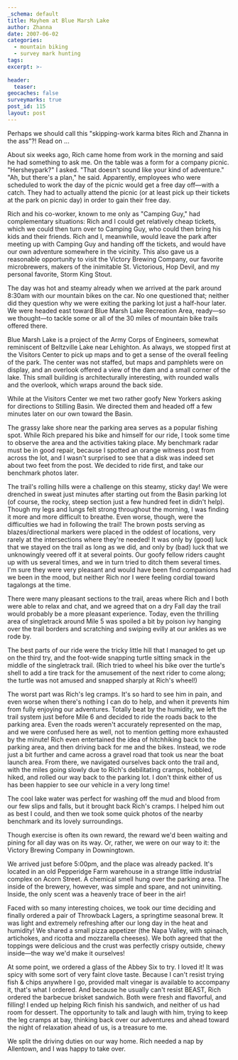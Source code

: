 ```yaml
---
_schema: default
title: Mayhem at Blue Marsh Lake
author: Zhanna
date: 2007-06-02
categories:
  - mountain biking
  - survey mark hunting
tags:
excerpt: >- 
  
header:
  teaser:
geocaches: false
surveymarks: true
post_id: 115
layout: post                       
---
```


Perhaps we should call this "skipping-work karma bites Rich and Zhanna in the ass"?!  Read on ...

About six weeks ago, Rich came home from work in the morning and said he had something to ask me.  On the table was a form for a company picnic.  "Hersheypark?"  I asked.  "That doesn't sound like your kind of adventure."  "Ah, but there's a plan," he said.  Apparently, employees who were scheduled to work the day of the picnic would get a free day off—with a catch.  They had to actually attend the picnic (or at least pick up their tickets at the park on picnic day) in order to gain their free day.

Rich and his co-worker, known to me only as "Camping Guy," had complementary situations: Rich and I could get relatively cheap tickets, which we could then turn over to Camping Guy, who could then bring his kids and their friends.  Rich and I, meanwhile, would leave the park after meeting up with Camping Guy and handing off the tickets, and would have our own adventure somewhere in the vicinity.  This also gave us a reasonable opportunity to visit the Victory Brewing Company, our favorite microbrewers, makers of the inimitable St. Victorious, Hop Devil, and my personal favorite, Storm King Stout.

The day was hot and steamy already when we arrived at the park around 8:30am with our mountain bikes on the car.  No one questioned that; neither did they question why we were exiting the parking lot just a half-hour later.  We were headed east toward Blue Marsh Lake Recreation Area, ready—so we thought—to tackle some or all of the 30 miles of mountain bike trails offered there.

Blue Marsh Lake is a project of the Army Corps of Engineers, somewhat reminiscent of Beltzville Lake near Lehighton.  As always, we stopped first at the Visitors Center to pick up maps and to get a sense of the overall feeling of the park.  The center was not staffed, but maps and pamphlets were on display, and an overlook offered a view of the dam and a small corner of the lake.   This small building is architecturally interesting, with rounded walls and the overlook, which wraps around the back side.  

While at the Visitors Center we met two rather goofy New Yorkers asking for directions to Stilling Basin.  We directed them and headed off a few minutes later on our own toward the Basin.  

The grassy lake shore near the parking area serves as a popular fishing spot.  While Rich prepared his bike and himself for our ride, I took some time to observe the area and the activities taking place. My benchmark radar must be in good repair, because I spotted an orange witness post from across the lot, and I wasn't surprised to see that a disk was indeed set about two feet from the post.  We decided to ride first, and take our benchmark photos later.

The trail's rolling hills were a challenge on this steamy, sticky day!  We were drenched in sweat just minutes after starting out from the Basin parking lot (of course, the rocky, steep section just a few hundred feet in didn't help).  Though my legs and lungs felt strong throughout the morning, I was finding it more and more difficult to breathe.  Even worse, though, were the difficulties we had in following the trail!  The brown posts serving as blazes/directional markers were placed in the oddest of locations, very rarely at the intersections where they're needed!  It was only by (good) luck that we stayed on the trail as long as we did, and only by (bad) luck that we unknowingly veered off it at several points.  Our goofy fellow riders caught up with us several times, and we in turn tried to ditch them several times.  I'm sure they were very pleasant and would have been find companions had we been in the mood, but neither Rich nor I were feeling cordial toward tagalongs at the time.

There were many pleasant sections to the trail, areas where Rich and I both were able to relax and chat, and we agreed that on a dry Fall day the trail would probably be a more pleasant experience.  Today, even the thrilling area of singletrack around Mile 5 was spoiled a bit by poison ivy hanging over the trail borders and scratching and swiping evilly at our ankles as we rode by.  

The best parts of our ride were the tricky little hill that I managed to get up on the third try, and the foot-wide snapping turtle sitting smack in the middle of the singletrack trail.  (Rich tried to wheel his bike over the turtle's shell to add a tire track for the amusement of the next rider to come along; the turtle was not amused and snapped sharply at Rich's wheel!)

The worst part was Rich's leg cramps.  It's so hard to see him in pain, and even worse when there's nothing I can do to help, and when it prevents him from fully enjoying our adventures.  Totally beat by the humidity, we left the trail system just before Mile 6 and decided to ride the roads back to the parking area.  Even the roads weren't accurately represented on the map, and we were confused here as well, not to mention getting more exhausted by the minute!  Rich even entertained the idea of hitchhiking back to the parking area, and then driving back for me and the bikes.  Instead, we rode just a bit further and came across a gravel road that took us near the boat launch area.  From there, we navigated ourselves back onto the trail and, with the miles going slowly due to Rich's debilitating cramps, hobbled, hiked, and rolled our way back to the parking lot.  I don't think either of us has been happier to see our vehicle in a very long time!

The cool lake water was perfect for washing off the mud and blood from our few slips and falls, but it brought back Rich's cramps.  I helped him out as best I could, and then we took some quick photos of the nearby benchmark and its lovely surroundings.

Though exercise is often its own reward, the reward we'd been waiting and pining for all day was on its way.  Or, rather, we were on our way to it: the Victory Brewing Company in Downingtown.  

We arrived just before 5:00pm, and the place was already packed.  It's located in an old Pepperidge Farm warehouse in a strange little industrial complex on Acorn Street.  A chemical smell hung over the parking area.  The inside of the brewery, however, was simple and spare, and not uninviting.  Inside, the only scent was a heavenly trace of beer in the air!

Faced with so many interesting choices, we took our time deciding and finally ordered a pair of Throwback Lagers, a springtime seasonal brew.  It was light and extremely refreshing after our long day in the heat and humidity!  We shared a small pizza appetizer (the Napa Valley, with spinach, artichokes, and ricotta and mozzarella cheeses).  We both agreed that the toppings were delicious and the crust was perfectly crispy outside, chewy inside—the way we'd make it ourselves!  

At some point, we ordered a glass of the Abbey Six to try.  I loved it!  It was spicy with some sort of very faint clove taste.  Because I can't resist trying fish & chips anywhere I go, provided malt vinegar is available to accompany it, that's what I ordered.  And because he usually can't resist BEAST, Rich ordered the barbecue brisket sandwich.  Both were fresh and flavorful, and filling!  I ended up helping Rich finish his sandwich, and neither of us had room for dessert.  The opportunity to talk and laugh with him, trying to keep the leg cramps at bay, thinking back over our adventures and ahead toward the night of relaxation ahead of us, is a treasure to me.

We split the driving duties on our way home.  Rich needed a nap by Allentown, and I was happy to take over.  

